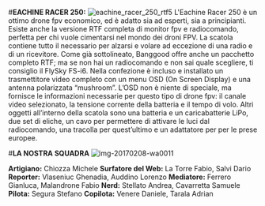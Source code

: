 #**EACHINE RACER 250:**
![eachine_racer_250_rtf5](https://cloud.githubusercontent.com/assets/25583245/22729106/90ba26c2-ede1-11e6-9665-0cd5170ae5cc.jpg)
L'Eachine Racer 250 è un ottimo drone fpv economico, ed è adatto sia ad esperti, sia a principianti. 
Esiste anche la versione RTF completa di monitor fpv e radiocomando, perfetta per chi vuole cimentarsi nel mondo dei droni FPV. 
La scatola contiene tutto il necessario per alzarsi e volare ad eccezione di una radio e di un ricevitore. 
Come già sottolineato, Banggood offre anche un pacchetto completo RTF; 
ma se non hai un radiocomando e non sai quale scegliere, ti consiglio il FlySky FS-i6. 
Nella confezione è incluso e installato un trasmettitore video completo con un menu OSD (On Screen Display) e una antenna 
polarizzata “mushroom”. L’OSD non è niente di speciale, ma fornisce le informazioni necessarie per questo tipo di drone fpv: 
il canale video selezionato, la tensione corrente della batteria e il tempo di volo. 
Altri oggetti all’interno della scatola sono una batteria e un caricabatterie LiPo, due set di eliche, un cavo per permettere di 
attivare le luci dal radiocomando, una tracolla per quest’ultimo e un adattatore per per le prese europee.

#**LA NOSTRA SQUADRA**
![img-20170208-wa0011](https://cloud.githubusercontent.com/assets/25583245/22731223/2a844ca8-edea-11e6-94fe-c257f4ee7d2e.jpg)

**Artigiano:** Chiozza Michele
**Surfatore del Web:** La Torre Fabio, Salvi Dario
**Reporter:** Vlaseniuc Ghenadia, Auddino Lorenzo
**Mediatore:** Ferrero Gianluca, Malandrone Fabio
**Nerd:** Stellato Andrea, Cavarretta Samuele
**Pilota:** Segura Stefano
**Copilota:** Venere Daniele, Tarala Adrian

